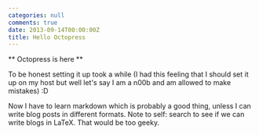 ```yaml
---
categories: null
comments: true
date: 2013-09-14T00:00:00Z
title: Hello Octopress
---
```


** Octopress is here **

To be honest setting it up took a while (I had this feeling that I should set it up on my host but well let's say I am a n00b and am allowed to make mistakes) :D

Now I have to learn markdown which is probably a good thing, unless I can write blog posts in different formats. Note to self: search to see if we can write blogs in LaTeX. That would be too geeky.
